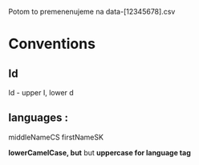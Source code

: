 Potom to premenenujeme na data-[12345678].csv

# Conventions

## Id
Id - upper I, lower d

## languages : 
middleNameCS
firstNameSK

**lowerCamelCase, but** but **uppercase for language tag**

